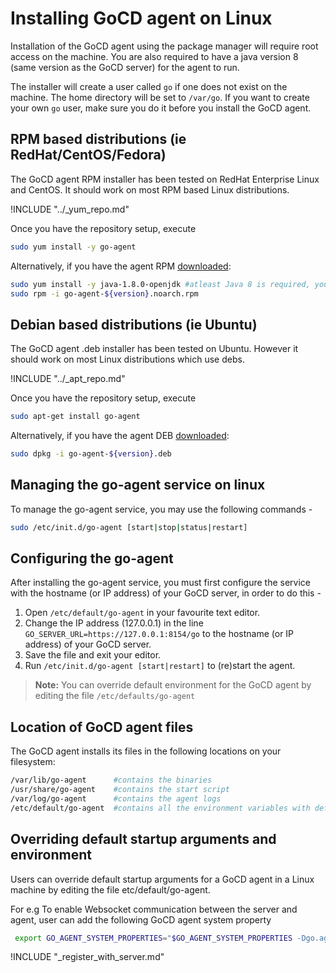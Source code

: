 # Installing GoCD agent on Linux

<!-- toc -->

Installation of the GoCD agent using the package manager will require root access on the machine. You are also required to have a java version 8 (same version as the GoCD server) for the agent to run.

The installer will create a user called ```go``` if one does not exist on the machine. The home directory will be set to ```/var/go```. If you want to create your own ```go``` user, make sure you do it before you install the GoCD agent.

## RPM based distributions (ie RedHat/CentOS/Fedora)

The GoCD agent RPM installer has been tested on RedHat Enterprise Linux and CentOS. It should work on most RPM based Linux distributions.

!INCLUDE "../_yum_repo.md"

Once you have the repository setup, execute

``` bash
sudo yum install -y go-agent
```

Alternatively, if you have the agent RPM [downloaded](https://www.gocd.org/download):

``` bash
sudo yum install -y java-1.8.0-openjdk #atleast Java 8 is required, you may use other jre/jdk if you prefer
sudo rpm -i go-agent-${version}.noarch.rpm
```

## Debian based distributions (ie Ubuntu)

The GoCD agent .deb installer has been tested on Ubuntu. However it should work on most Linux distributions which use debs.

!INCLUDE "../_apt_repo.md"

Once you have the repository setup, execute

``` bash
sudo apt-get install go-agent
```

Alternatively, if you have the agent DEB [downloaded](https://www.gocd.org/download):

```bash
sudo dpkg -i go-agent-${version}.deb
```

## Managing the go-agent service on linux

To manage the go-agent service, you may use the following commands -

```bash
sudo /etc/init.d/go-agent [start|stop|status|restart]
```

## Configuring the go-agent

After installing the go-agent service, you must first configure the service with the hostname (or IP address) of your GoCD server, in order to do this -

1.  Open ```/etc/default/go-agent``` in your favourite text editor.
2.  Change the IP address (127.0.0.1) in the line ```GO_SERVER_URL=https://127.0.0.1:8154/go``` to the hostname (or IP address) of your GoCD server.
3.  Save the file and exit your editor.
4.  Run ```/etc/init.d/go-agent [start|restart]``` to (re)start the agent.

> **Note:** You can override default environment for the GoCD agent by editing the file ```/etc/defaults/go-agent```

## Location of GoCD agent files

The GoCD agent installs its files in the following locations on your filesystem:

```bash
/var/lib/go-agent      #contains the binaries
/usr/share/go-agent    #contains the start script
/var/log/go-agent      #contains the agent logs
/etc/default/go-agent  #contains all the environment variables with default values. These variable values can be changed as per requirement
```

## Overriding default startup arguments and environment

Users can override default startup arguments for a GoCD agent in a Linux machine by editing the file etc/default/go-agent.

For e.g To enable Websocket communication between the server and agent, user can add the following GoCD agent system property

```bash
 export GO_AGENT_SYSTEM_PROPERTIES="$GO_AGENT_SYSTEM_PROPERTIES -Dgo.agent.websocket.enabled=true"
 ```

!INCLUDE "_register_with_server.md"
